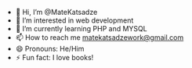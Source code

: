- 👋 Hi, I’m @MateKatsadze
- 👀 I’m interested in web development
- 🌱 I’m currently learning PHP and MYSQL
- 📫 How to reach me matekatsadzework@gmail.com
- 😄 Pronouns: He/Him
- ⚡ Fun fact: I love books!

